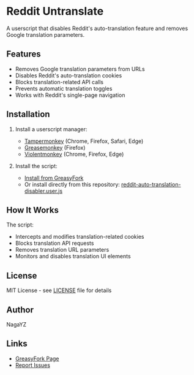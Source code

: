 # Reddit Untranslate

A userscript that disables Reddit's auto-translation feature and removes Google translation parameters.

## Features

- Removes Google translation parameters from URLs
- Disables Reddit's auto-translation cookies
- Blocks translation-related API calls
- Prevents automatic translation toggles
- Works with Reddit's single-page navigation

## Installation

1. Install a userscript manager:
   - [Tampermonkey](https://www.tampermonkey.net/) (Chrome, Firefox, Safari, Edge)
   - [Greasemonkey](https://www.greasespot.net/) (Firefox)
   - [Violentmonkey](https://violentmonkey.github.io/) (Chrome, Firefox, Edge)

2. Install the script:
   - [Install from GreasyFork](https://greasyfork.org/fr/scripts/544341-reddit-auto-translation-disabler)
   - Or install directly from this repository: [reddit-auto-translation-disabler.user.js](https://raw.githubusercontent.com/NagaYZ/reddit-untranslate/main/reddit-auto-translation-disabler.user.js)

## How It Works

The script:
- Intercepts and modifies translation-related cookies
- Blocks translation API requests
- Removes translation URL parameters
- Monitors and disables translation UI elements

## License

MIT License - see [LICENSE](LICENSE) file for details

## Author

NagaYZ

## Links

- [GreasyFork Page](https://greasyfork.org/fr/scripts/544341-reddit-auto-translation-disabler)
- [Report Issues](https://github.com/NagaYZ/reddit-untranslate/issues)